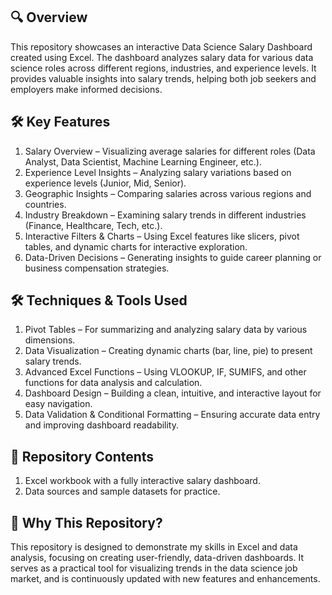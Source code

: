 ## 🔍 Overview
This repository showcases an interactive Data Science Salary Dashboard created using Excel. The dashboard analyzes salary data for various data science roles across different regions, industries, and experience levels. It provides valuable insights into salary trends, helping both job seekers and employers make informed decisions.

## 🛠️ Key Features
1. Salary Overview – Visualizing average salaries for different roles (Data Analyst, Data Scientist, Machine Learning Engineer, etc.).
2. Experience Level Insights – Analyzing salary variations based on experience levels (Junior, Mid, Senior).
3. Geographic Insights – Comparing salaries across various regions and countries.
4. Industry Breakdown – Examining salary trends in different industries (Finance, Healthcare, Tech, etc.).
5. Interactive Filters & Charts – Using Excel features like slicers, pivot tables, and dynamic charts for interactive exploration.
6. Data-Driven Decisions – Generating insights to guide career planning or business compensation strategies.

## 🛠️ Techniques & Tools Used
1. Pivot Tables – For summarizing and analyzing salary data by various dimensions.
2. Data Visualization – Creating dynamic charts (bar, line, pie) to present salary trends.
3. Advanced Excel Functions – Using VLOOKUP, IF, SUMIFS, and other functions for data analysis and calculation.
4. Dashboard Design – Building a clean, intuitive, and interactive layout for easy navigation.
5. Data Validation & Conditional Formatting – Ensuring accurate data entry and improving dashboard readability.

## 📂 Repository Contents
1. Excel workbook with a fully interactive salary dashboard.
2. Data sources and sample datasets for practice.

## 🚀 Why This Repository?
This repository is designed to demonstrate my skills in Excel and data analysis, focusing on creating user-friendly, data-driven dashboards. It serves as a practical tool for visualizing trends in the data science job market, and is continuously updated with new features and enhancements.
